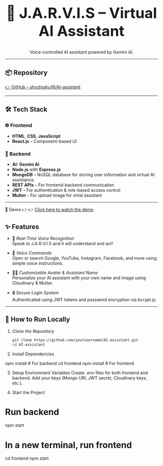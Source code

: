 <h1 align="center" style="font-size:3rem;"> 🤖 J.A.R.V.I.S – Virtual AI Assistant</h1>

<p align="center">
Voice-controlled AI assistant powered by Gemini AI.
</p>

---

## 📦 Repository

[👉 GitHub – shrutisahu16/AI-assistant]((https://github.com/shrutisahu16/AI-assistant.git))

---

## 🛠️ Tech Stack

### 🌐 Frontend
- **HTML**, **CSS**, **JavaScript**
- **React.js** – Component-based UI


### 🔧 Backend
- **AI:** **Gemini AI** 
- **Node.js** with **Express.js**
- **MongoDB** – NoSQL database for storing user information and virtual AI assistance.
- **REST APIs** – For frontend-backend communication
- **JWT** – For authentication & role-based access control
- **Multer** - For upload image for virtal assistant

---
🎥 Demo
👉 👉 [Click here to watch the demo](https://virtual-assistant-frontend-5bqi.onrender.com/)

## ✨ Features

- 🎤 *Real-Time Voice Recognition*  
  Speak to J.A.R.V.I.S and it will understand and act!

- 🔎 *Voice Commands*  
  Open or search Google, YouTube, Instagram, Facebook, and more using simple voice instructions.

- 🧑‍🎨 *Customizable Avatar & Assistant Name*  
  Personalize your AI assistant with your own name and image using Cloudinary & Multer.

- 🔒 *Secure Login System*  
  Authenticated using JWT tokens and password encryption via bcrypt.js.

---


## 🚀 How to Run Locally

1. *Clone the Repository*
   ```bash
   git clone https://github.com/yourusername/AI-assistant.git
   cd AI-assistant
   
2. Install Dependencies

npm install   # For backend
cd frontend
npm install   # For frontend

3. Setup Environment Variables
Create .env files for both frontend and backend. Add your keys (Mongo URI, JWT secret, Cloudinary keys, etc.).

4. Start the Project
# Run backend
npm start
# In a new terminal, run frontend
cd frontend
npm start

